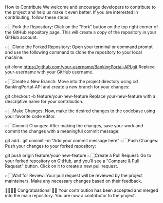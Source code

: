 How to Contribute
We welcome and encourage developers to contribute to the project and help us make it even better. If you are interested in contributing, follow these steps:

👉🏻Fork the Repository: Click on the "Fork" button on the top right corner of the GitHub repository page. This will create a copy of the repository in your GitHub account.

👉🏻Clone the Forked Repository: Open your terminal or command prompt and use the following command to clone the repository to your local machine:

git clone https://github.com/your-username/BankingPortal-API.git
Replace your-username with your GitHub username.

👉🏻Create a New Branch: Move into the project directory using cd BankingPortal-API and create a new branch for your changes:

git checkout -b feature/your-new-feature
Replace your-new-feature with a descriptive name for your contribution.

👉🏻Make Changes: Now, make the desired changes to the codebase using your favorite code editor.

👉🏻Commit Changes: After making the changes, save your work and commit the changes with a meaningful commit message:

git add .
git commit -m "Add your commit message here"
👉🏻Push Changes: Push your changes to your forked repository:

git push origin feature/your-new-feature
👉🏻Create a Pull Request: Go to your forked repository on GitHub, and you'll see a "Compare & Pull Request" button. Click on it to create a new pull request.

👉🏻Wait for Review: Your pull request will be reviewed by the project maintainers. Make any necessary changes based on their feedback.

👏🏻👏🏻 Congratulations! 🎉🎊 Your contribution has been accepted and merged into the main repository. You are now a contributor to the project.
